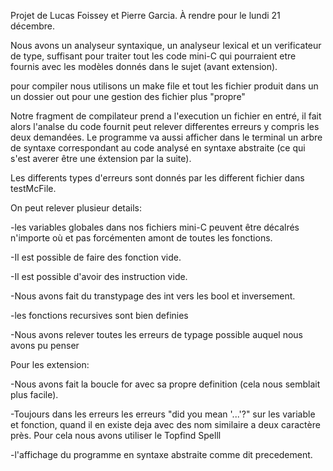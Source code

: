 Projet de Lucas Foissey et Pierre Garcia.
À rendre pour le lundi 21 décembre.

Nous avons un analyseur syntaxique, un analyseur lexical et un verificateur de type,
suffisant pour traiter tout les code mini-C qui pourraient etre fournis avec les modèles donnés dans le sujet (avant extension).

pour compiler nous utilisons un make file et tout les fichier produit dans un un dossier out pour une gestion des fichier plus
"propre"

Notre fragment de compilateur prend a l'execution un fichier en entré, il fait alors l'analse du code fournit peut relever differentes erreurs y compris les deux demandées. Le programme va aussi afficher dans le terminal un arbre de syntaxe correspondant au code analysé en syntaxe abstraite (ce qui s'est averer être une éxtension par la suite).

Les differents types d'erreurs sont donnés par les different fichier dans testMcFile.

On peut relever plusieur details:

-les variables globales dans nos fichiers mini-C peuvent être décalrés n'importe où et pas forcémenten amont de toutes les fonctions.

-Il est possible de faire des fonction vide.

-Il est possible d'avoir des instruction vide.

-Nous avons fait du transtypage des int vers les bool et inversement.

-les fonctions recursives sont bien definies

-Nous avons relever toutes les erreurs de typage possible auquel nous avons pu penser



Pour les extension:

-Nous avons fait la boucle for avec sa propre definition (cela nous semblait plus facile).

-Toujours dans les erreurs les erreurs "did you mean '...'?" sur les variable et fonction, quand il en existe deja avec des nom similaire a deux caractère près. Pour cela nous avons utiliser le Topfind Spelll

-l'affichage du programme en syntaxe abstraite comme dit precedement.
